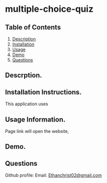 # multiple-choice-quiz
## Table of Contents

1. [Description](https://github.com/EChrist01/multiple-choice-quiz#descrption)
2. [Installation](https://github.com/EChrist01/multiple-choice-quiz/blob/main/README.md#installation-instructions)
3. [Usage](https://github.com/EChrist01/multiple-choice-quiz/blob/main/README.md#usage-information)
4. [Demo](https://github.com/EChrist01/multiple-choice-quiz/blob/main/README.md#demo)
5. [Questions](https://github.com/EChrist01/multiple-choice-quiz/blob/main/README.md#questions)

## Descrption.


## Installation Instructions.
This application uses

## Usage Information.
Page link will open the website, 

## Demo.

## Questions
Github profile: 
Email: Ethanchrist02@gmail.com

